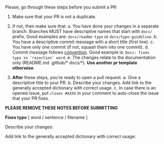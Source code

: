 Please, go through these steps before you submit a PR:
1. Make sure that your PR is not a duplicate.
2. If not, then make sure that:
    a. You have done your changes in a separate branch. Branches MUST have descriptive names that start with `docs/` prefix. Good examples are: `docs/readme-typo` or `docs/typo-guideline`.
    b. You have a descriptive commit message with a short title (first line).
    c. You have only one commit (if not, squash them into one commit).
    d. Commit message follows [convention](../CONTRIBUTING.md#commit-message). Good example is: `Docs: fixes typo in 'rejection' word`.
    e. The changes relate to the documentation only (README.md .github/* docs/*). **Use another pr template otherwise**.

3. **After** these steps, you're ready to open a pull request.
    a. Give a descriptive title to your PR.
    b. Describe your changes. Add link to the generally accepted dictionary with correct usage.
    c. In case there is an opened issue, put `closes #XXXX` in your comment to auto-close the issue that your PR fixes.


**PLEASE REMOVE THESE NOTES BEFORE SUBMITTING**


**Fixes typo** [ word / sentence / filename ]

Describe your changes:

<!-- Example: This PR fixes typo in 'rejection' word. -->

Add link to the generally accepted dictionary with correct usage:
<!-- Example: https://www.lexico.com/definition/rejection-->
